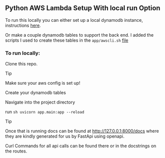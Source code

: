 ## Python AWS Lambda Setup With local run Option

To run this locally you can either set up a local dynamodb instance, instructions [here](https://docs.aws.amazon.com/amazondynamodb/latest/developerguide/DynamoDBLocal.html).

Or make a couple dynamodb tables to support the back end. I added the scripts I used to create these tables in the `app/awscli.sh` [file](https://github.com/JadeCara/aws_lambda_api_example/blob/a5569b2dd3500fcb24fb299388f1e08a85594296/app/awscli.sh)

### To run locally:
Clone this repo. 

>[!TIP]
> Make sure your aws config is set up!

Create your dynamodb tables

Navigate into the project directory

run ```sh uvicorn app.main:app --reload```

>[!TIP]
> Once that is running docs can be found at http://127.0.0.1:8000/docs where they are kindly generated for us by FastApi using openapi. 


Curl Commands for all api calls can be found there or in the docstrings on the routes. 